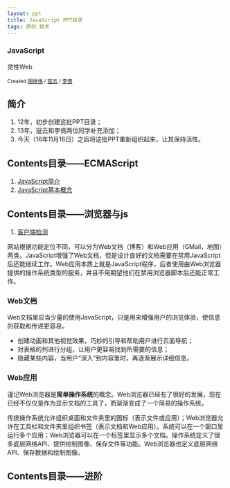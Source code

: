 ```yaml
---
layout: ppt
title: JavaScript PPT目录
tags: 原创 技术
---
```


<section>
    <section>
        <h1>JavaScript</h1>
        <p>灵性Web</p>
        <p>
            <small>
                Created
                <a href="/">胡继伟</a> /
                <a href="http://weibo.com/koopkng" target="_blank">寇云</a> /
                <a href="http://weibo.com/liqian0008" target="_blank">李倩</a>
            </small>
        </p>
    </section>
    <section>
        <h2>简介</h2>
        <ol>
            <li>12年，初步创建这批PPT目录；</li>
            <li>13年，冦云和李倩两位同学补充添加；</li>
            <li>今天（16年11月16日）之后将这批PPT重新组织起来，让其保持活性。</li>
        </ol>
    </section>
</section>
<section>
    <section>
        <h2>Contents目录——ECMAScript</h2>
        <ol style="width: 600px">
            <li><a href="/tech/2016/05/02/javascript-intro.html">JavaScript简介</a></li>
            <li><a href="/tech/2016/05/03/basic.html">JavaScript基本概念</a></li>
        </ol>
        <ol style="display:none;">
            <li><a href="employ.html">在HTML中使用JavaScript</a></li>
            <li><a href="scope.html">变量、作用域和内存问题</a></li>
            <li><a href="ref.html">引用类型</a></li>
            <li><a href="oo.html">面向对象的程序设计</a></li>
            <li><a href="expressions.html">函数表达式</a></li>
            <li><a href="lexical.php">词法结构</a></li>
            <li><a href="object.php">对象</a></li>
            <li><a href="array.php">数组</a></li>
            <li><a href="json.html">JSON</a></li>
            <li><a href="ajax.html">Ajax与Comet</a></li>
            <li><a href="xml.php">JavaScript与XML</a></li>
            <li><a href="e4x.php">E4X</a></li>
            <li><a href="advance.php">高级技巧</a></li>
            <li><a href="offline.php">离线应用与客户端存储</a></li>
            <li><a href="practice.php">最佳实践</a></li>
            <li><a href="rising.php">新兴的API</a></li>
        </ol>
    </section>
</section>
<section>
    <section>
        <h2>Contents目录——浏览器与js</h2>
        <ol style="width: 600px">
            <li><a href="/tech/2016/05/20/client.html">客户端检测</a></li>
        </ol>
        <ol style="display:none;">
            <li><a href="bom.html">BOM</a></li>
            <li><a href="dom.html">DOM</a></li>
            <li><a href="dom2.html">DOM扩展</a></li>
            <li><a href="dom3.html">DOM2 和 DOM3</a></li>
            <li><a href="event.html">事件</a></li>
            <li><a href="form.html">表单脚本</a></li>
            <li><a href="error.php">错误处理与调试</a></li>
        </ol>
    </section>
    <section>
        <p>网站根据功能定位不同，可以分为Web文档（博客）和Web应用（GMail，地图）两类。JavaScript增强了Web文档，但是设计良好的文档需要在禁用JavaScript后还能继续工作。Web应用本质上就是JavaScript程序，后者使用由Web浏览器提供的操作系统类型的服务，并且不用期望他们在禁用浏览器脚本后还能正常工作。</p>
    </section>
    <section>
        <h3>Web文档</h3>
        <p>Web文档里应当少量的使用JavaScript，只是用来增强用户的浏览体验，使信息的获取和传递更容易。</p>
        <ul>
            <li>创建动画和其他视觉效果，巧妙的引导和帮助用户进行页面导航；</li>
            <li>对表格的列进行分组，让用户更容易找到所需要的信息；</li>
            <li>隐藏某些内容，当用户“深入”到内容里时，再逐渐展示详细信息。</li>
        </ul>
    </section>
    <section>
        <h3>Web应用</h3>
        <p>谨记Web浏览器是<strong>简单操作系统</strong>的概念。Web浏览器已经有了很好的发展，现在已经不仅仅是作为显示文档的工具了，而渐渐变成了一个简易的操作系统。</p>
        <p>传统操作系统允许组织桌面和文件夹里的图标（表示文件或应用）；Web浏览器允许在工具栏和文件夹里组织书签（表示文档和Web应用）。系统可以在一个窗口里运行多个应用；Web浏览器可以在一个标签里显示多个文档。操作系统定义了很多底层网络API、提供绘制图像、保存文件等功能。Web浏览器也定义底层网络API、保存数据和绘制图像。</p>
    </section>
</section>
<section>
    <section>
        <h2>Contents目录——进阶</h2>
        <ol style="width: 600px">
        </ol>
        <ol style="display:none;">
            <li><a href="canvas.html">CANVAS</a></li>
            <li><a href="html5.html">HTML5脚本编程</a></li>
            <li><a href="error.html">错误处理与调试</a></li>
            <li><a href="xml.html">XML</a></li>
            <li><a href="json.html">json</a></li>
            <li><a href="ajax.html">ajax</a></li>
            <li><a href="bestpractices.html">最佳实践</a></li>
            <li><a href="newapi.html">新兴的API</a></li>
        </ol>
    </section>
</section>
